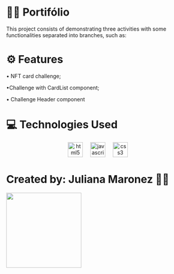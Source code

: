 <h1 aling="center">👩‍💻 Portifólio</h1>
<p>This project consists of demonstrating three activities with some functionalities separated into branches, such as:</p>

<h1 aling="center">⚙ Features</h1>
<p>• NFT card challenge;</p>
<p>•Challenge with CardList component;</p>
<p>• Challenge Header component</p>

<h1 aling="center">💻 Technologies Used</h1>
<div align="center">
  <img src="https://cdn.simpleicons.org/html5/E34F26" height="40" alt="html5 logo"  />
  <img width="12" />
  <img src="https://cdn.jsdelivr.net/gh/devicons/devicon/icons/javascript/javascript-original.svg" height="40" alt="javascript logo"  />
  <img width="12" />
  <img src="https://cdn.simpleicons.org/css3/1572B6" height="40" alt="css3 logo"  />
  <img width="12" />
</div>

<h1 aling="center">Created by: Juliana Maronez 🐱‍💻</h1>
<img align="left" height="200" src="https://github.com/user-attachments/assets/6472adf8-7c99-469a-843c-3003ede42b5c"/>





